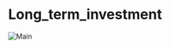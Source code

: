 # Long_term_investment

![Main](https://pixabay.com/photos/money-coin-investment-business-2724241/.jpg)
